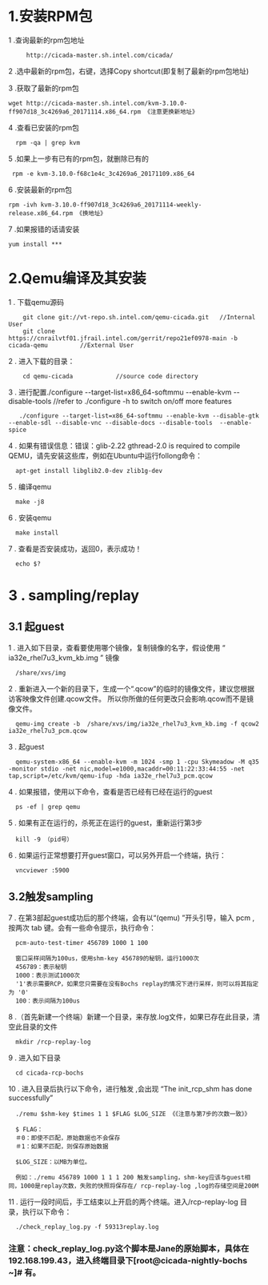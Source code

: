 # 1.安装RPM包

1 .查询最新的rpm包地址

         http://cicada-master.sh.intel.com/cicada/    

2 .选中最新的rpm包，右键，选择Copy shortcut(即复制了最新的rpm包地址)

3 .获取了最新的rpm包

    wget http://cicada-master.sh.intel.com/kvm-3.10.0-ff907d18_3c4269a6_20171114.x86_64.rpm 《注意更换新地址》
 
4 .查看已安装的rpm包

      rpm -qa | grep kvm 

5 .如果上一步有已有的rpm包，就删除已有的

     rpm -e kvm-3.10.0-f68c1e4c_3c4269a6_20171109.x86_64 
     
6 .安装最新的rpm包

    rpm -ivh kvm-3.10.0-ff907d18_3c4269a6_20171114-weekly-release.x86_64.rpm 《换地址》
      
7 .如果报错的话请安装

    yum install ***


# 2.Qemu编译及其安装
    
1 . 下载qemu源码
 
        git clone git://vt-repo.sh.intel.com/qemu-cicada.git   //Internal User
        git clone https://cnrailvtf01.jfrail.intel.com/gerrit/repo21ef0978-main -b cicada-qemu         //External User  

2 . 进入下载的目录：

        cd qemu-cicada            //source code directory

3 . 进行配置./configure --target-list=x86_64-softmmu --enable-kvm --disable-tools   //refer to ./configure -h to switch on/off more features

       ./configure --target-list=x86_64-softmmu --enable-kvm --disable-gtk --enable-sdl --disable-vnc --disable-docs --disable-tools  --enable-spice

4 . 如果有错误信息：错误：glib-2.22 gthread-2.0 is required to compile QEMU，请先安装这些库，例如在Ubuntu中运行follong命令：

      apt-get install libglib2.0-dev zlib1g-dev    

5 . 编译qemu
    
      make -j8

6 . 安装qemu

      make install

7 . 查看是否安装成功，返回0，表示成功！

      echo $? 

# 3 . sampling/replay

## 3.1 起guest

1 . 进入如下目录，查看要使用哪个镜像，复制镜像的名字，假设使用 “ ia32e_rhel7u3_kvm_kb.img ” 镜像
    
      /share/xvs/img

2 . 重新进入一个新的目录下，生成一个“.qcow”的临时的镜像文件，建议您根据访客映像文件创建.qcow文件。 所以你所做的任何更改只会影响.qcow而不是镜像文件。

      qemu-img create -b  /share/xvs/img/ia32e_rhel7u3_kvm_kb.img -f qcow2 ia32e_rhel7u3_pcm.qcow

3 . 起guest

      qemu-system-x86_64 --enable-kvm -m 1024 -smp 1 -cpu Skymeadow -M q35 -monitor stdio -net nic,model=e1000,macaddr=00:11:22:33:44:55 -net tap,script=/etc/kvm/qemu-ifup -hda ia32e_rhel7u3_pcm.qcow

4 . 如果报错，使用以下命令，查看是否已经有已经在运行的guest

      ps -ef | grep qemu

5 . 如果有正在运行的，杀死正在运行的guest，重新运行第3步

      kill -9 （pid号）

6 . 如果运行正常想要打开guest窗口，可以另外开启一个终端，执行：

      vncviewer :5900

## 3.2触发sampling 

7 . 在第3部起guest成功后的那个终端，会有以“(qemu) ”开头引导，输入  pcm ,按两次 tab 键。会有一些命令提示，执行命令：

      pcm-auto-test-timer 456789 1000 1 100
      
      窗口采样间隔为100us，使用shm-key 456789的秘钥，运行1000次
      456789：表示秘钥
      1000：表示测试1000次
      '1'表示需要RCP，如果您只需要在没有Bochs replay的情况下进行采样，则可以将其指定为 '0'
      100：表示间隔为100us




8 .（首先新建一个终端）新建一个目录，来存放.log文件，如果已存在此目录，清空此目录的文件

      mkdir /rcp-replay-log  

9 . 进入如下目录

      cd cicada-rcp-bochs

10 . 进入目录后执行以下命令，进行触发 ,会出现 “The init_rcp_shm has done successfully”

      ./remu $shm-key $times 1 1 $FLAG $LOG_SIZE 《《注意与第7步的次数一致》》

      $ FLAG：
      ＃0：即使不匹配，原始数据也不会保存
      ＃1：如果不匹配，则保存原始数据

      $LOG_SIZE：以MB为单位。

      例如：./remu 456789 1000 1 1 1 200 触发sampling，shm-key应该与guest相同，1000是replay次数，失败的快照将保存在/ rcp-replay-log ,log的存储空间是200M

11 . 运行一段时间后，手工结束以上开启的两个终端。进入/rcp-replay-log 目录，执行以下命令：

      ./check_replay_log.py -f 59313replay.log
      
### 注意：check_replay_log.py这个脚本是Jane的原始脚本，具体在192.168.199.43，进入终端目录下[root@cicada-nightly-bochs ~]# 有。



      
 
      
